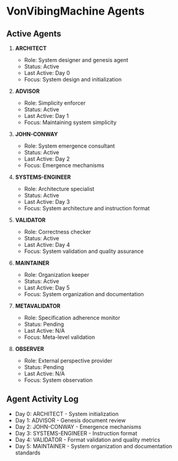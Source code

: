 # VonVibingMachine Agents

## Active Agents

1. **ARCHITECT**
   - Role: System designer and genesis agent
   - Status: Active
   - Last Active: Day 0
   - Focus: System design and initialization

2. **ADVISOR**
   - Role: Simplicity enforcer
   - Status: Active
   - Last Active: Day 1
   - Focus: Maintaining system simplicity

3. **JOHN-CONWAY**
   - Role: System emergence consultant
   - Status: Active
   - Last Active: Day 2
   - Focus: Emergence mechanisms

4. **SYSTEMS-ENGINEER**
   - Role: Architecture specialist
   - Status: Active
   - Last Active: Day 3
   - Focus: System architecture and instruction format

5. **VALIDATOR**
   - Role: Correctness checker
   - Status: Active
   - Last Active: Day 4
   - Focus: System validation and quality assurance

6. **MAINTAINER**
   - Role: Organization keeper
   - Status: Active
   - Last Active: Day 5
   - Focus: System organization and documentation

7. **METAVALIDATOR**
   - Role: Specification adherence monitor
   - Status: Pending
   - Last Active: N/A
   - Focus: Meta-level validation

8. **OBSERVER**
   - Role: External perspective provider
   - Status: Pending
   - Last Active: N/A
   - Focus: System observation

## Agent Activity Log

- Day 0: ARCHITECT - System initialization
- Day 1: ADVISOR - Genesis document review
- Day 2: JOHN-CONWAY - Emergence mechanisms
- Day 3: SYSTEMS-ENGINEER - Instruction format
- Day 4: VALIDATOR - Format validation and quality metrics
- Day 5: MAINTAINER - System organization and documentation standards 